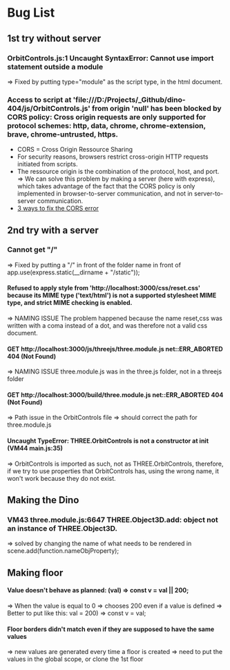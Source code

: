 # Bug List

## 1st try without server

### OrbitControls.js:1 Uncaught SyntaxError: Cannot use import statement outside a module

=> Fixed by putting type="module" as the script type, in the html document.

### Access to script at 'file:///D:/Projects/_Github/dino-404/js/OrbitControls.js' from origin 'null' has been blocked by CORS policy: Cross origin requests are only supported for protocol schemes: http, data, chrome, chrome-extension, brave, chrome-untrusted, https.

* CORS = Cross Origin Ressource Sharing
* For security reasons, browsers restrict cross-origin HTTP requests initiated from scripts.
* The ressource origin is the combination of the protocol, host, and port.
=> We can solve this problem by making a server (here with express), which takes advantage of the fact that the CORS policy is only implemented in browser-to-server communication, and not in server-to-server communication.
* [3 ways to fix the CORS error](https://medium.com/@dtkatz/3-ways-to-fix-the-cors-error-and-how-access-control-allow-origin-works-d97d55946d9)


## 2nd try with a server

### Cannot get "/"

=> Fixed by putting a "/" in front of the folder name in front of app.use(express.static(__dirname + "/static"));

#### Refused to apply style from 'http://localhost:3000/css/reset.css' because its MIME type ('text/html') is not a supported stylesheet MIME type, and strict MIME checking is enabled.

=> NAMING ISSUE The problem happened because the name reset,css was written with a coma instead of a dot, and was therefore not a valid css document.

#### GET http://localhost:3000/js/threejs/three.module.js net::ERR_ABORTED 404 (Not Found)

=> NAMING ISSUE three.module.js was in the three.js folder, not in a threejs folder

#### GET http://localhost:3000/build/three.module.js net::ERR_ABORTED 404 (Not Found)

=> Path issue in the OrbitControls file => should correct the path for three.module.js

#### Uncaught TypeError: THREE.OrbitControls is not a constructor at init (VM44 main.js:35)

=> OrbitControls is imported as such, not as THREE.OrbitControls, therefore, if we try to use properties that OrbitControls has, using the wrong name, it won't work because they do not exist.

## Making the Dino

### VM43 three.module.js:6647 THREE.Object3D.add: object not an instance of THREE.Object3D.

=> solved by changing the name of what needs to be rendered in scene.add(function.nameObjProperty);

## Making floor

#### Value doesn't behave as planned: (val) => const v = val || 200;
=> When the value is equal to 0 => chooses 200 even if a value is defined
=> Better to put like this: val = 200) => const v = val;

#### Floor borders didn't match even if they are supposed to have the same values
=> new values are generated every time a floor is created
=> need to put the values in the global scope, or clone the 1st floor